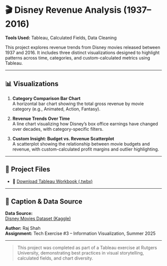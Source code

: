 # 🎬 Disney Revenue Analysis (1937–2016)

**Tools Used:** Tableau, Calculated Fields, Data Cleaning

This project explores revenue trends from Disney movies released between 1937 and 2016. It includes three distinct visualizations designed to highlight patterns across time, categories, and custom-calculated metrics using Tableau.

---

## 📊 Visualizations

1. **Category Comparison Bar Chart**  
   A horizontal bar chart showing the total gross revenue by movie category (e.g., Animated, Action, Fantasy).

2. **Revenue Trends Over Time**  
   A line chart visualizing how Disney’s box office earnings have changed over decades, with category-specific filters.

3. **Custom Insight: Budget vs. Revenue Scatterplot**  
   A scatterplot showing the relationship between movie budgets and revenue, with custom-calculated profit margins and outlier highlighting.

---

## 🔗 Project Files

- 📁 [Download Tableau Workbook (.twbx)](./Tech_Excercise_#3_Raj_Shah.twbx)

---

## 📌 Caption & Data Source

**Data Source:**  
[Disney Movies Dataset (Kaggle)](https://www.kaggle.com/datasets/rashikrahmanpritom/disney-movies-19372016-total-gross)

**Author:** Raj Shah  
**Assignment:** Tech Exercise #3 – Information Visualization, Summer 2025

---

> This project was completed as part of a Tableau exercise at Rutgers University, demonstrating best practices in visual storytelling, calculated fields, and chart diversity.
